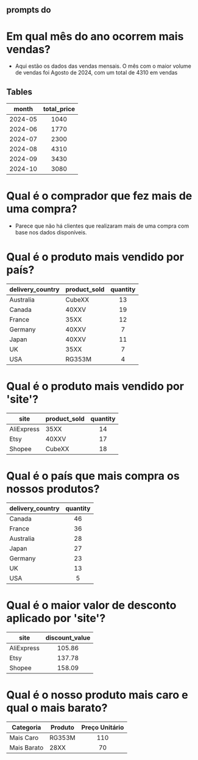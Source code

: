 ## prompts do 
# Em qual mês do ano ocorrem mais vendas?
- Aqui estão os dados das vendas mensais. O mês com o maior volume de vendas foi Agosto de 2024, com um total de 4310 em vendas


## Tables

| month         | total_price   |
| ------------- |:-------------:|
|2024-05        |1040           |
|2024-06        |1770           |
|2024-07        |2300           |
|2024-08        |4310           | 
|2024-09        |3430           |
|2024-10        |3080           |



# Qual é o comprador que fez mais de uma compra?
- Parece que não há clientes que realizaram mais de uma compra com base nos dados disponíveis. 

# Qual é o produto mais vendido por país?

| delivery_country         | product_sold  | quantity | 
| -------------------------|---------------|:--------:|
|Australia                 |CubeXX         |13        |
|Canada                    |40XXV          |19        |
|France                    |35XX           |12        |
|Germany                   |40XXV          | 7        |
|Japan                     |40XXV          |11        | 
|UK                        |35XX           | 7        |
|USA                       |RG353M         | 4        |

# Qual é o produto mais vendido por 'site'?

|site       | product_sold  |  quantity |
|-----------|---------------|:---------:|
|AliExpress |	35XX	    |14         | 
|Etsy	    |   40XXV	    |17         |
|Shopee	    |   CubeXX	    |18         |



# Qual é o país que mais compra os nossos produtos?

|delivery_country|	quantity |
|----------------|:---------:|
|Canada          |	46       |
|France          |  36       |
|Australia       |	28       |
|Japan           |	27       |
|Germany         |	23       |
|UK              |	13       |
|USA             |	 5       |


# Qual é o maior valor de desconto aplicado por 'site'?

|site	         |discount_value |
|----------------|:-------------:|
|AliExpress	     | 105.86        |
|Etsy	         |137.78         |
|Shopee	         |158.09         | 


# Qual é o nosso produto mais caro e qual o mais barato?

|Categoria	 |Produto	 | Preço Unitário|
|------------|-----------|:-------------:|
|Mais Caro	 |RG353M	 |    110        |
|Mais Barato |28XX	     |     70        |
